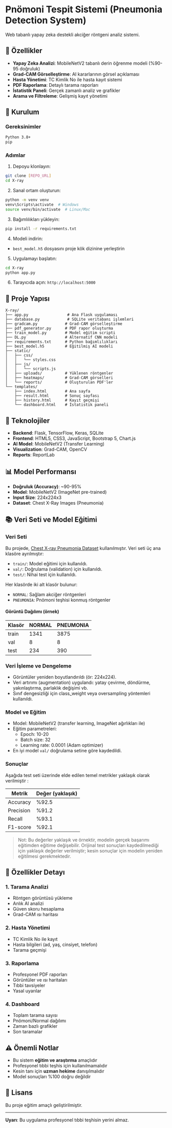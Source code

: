 # Pnömoni Tespit Sistemi (Pneumonia Detection System)

Web tabanlı yapay zeka destekli akciğer röntgeni analiz sistemi.

## 🎯 Özellikler

- **Yapay Zeka Analizi**: MobileNetV2 tabanlı derin öğrenme modeli (%90-95 doğruluk)
- **Grad-CAM Görselleştirme**: AI kararlarının görsel açıklaması
- **Hasta Yönetimi**: TC Kimlik No ile hasta kayıt sistemi
- **PDF Raporlama**: Detaylı tarama raporları
- **İstatistik Paneli**: Gerçek zamanlı analiz ve grafikler
- **Arama ve Filtreleme**: Gelişmiş kayıt yönetimi

## 🚀 Kurulum

### Gereksinimler

```bash
Python 3.8+
pip
```

### Adımlar

1. Depoyu klonlayın:
```bash
git clone [REPO_URL]
cd X-ray
```

2. Sanal ortam oluşturun:
```bash
python -m venv venv
venv\Scripts\activate  # Windows
source venv/bin/activate  # Linux/Mac
```

3. Bağımlılıkları yükleyin:
```bash
pip install -r requirements.txt
```

4. Modeli indirin:
- `best_model.h5` dosyasını proje kök dizinine yerleştirin

5. Uygulamayı başlatın:
```bash
cd X-ray
python app.py
```

6. Tarayıcıda açın: `http://localhost:5000`

## 📁 Proje Yapısı

```
X-ray/
├── app.py                 # Ana Flask uygulaması
├── database.py            # SQLite veritabanı işlemleri
├── gradcam.py            # Grad-CAM görselleştirme
├── pdf_generator.py      # PDF rapor oluşturma
├── train_model.py        # Model eğitim scripti
├── DL.py                 # Alternatif CNN modeli
├── requirements.txt      # Python bağımlılıkları
├── best_model.h5         # Eğitilmiş AI modeli 
├── static/
│   ├── css/
│   │   └── styles.css
│   ├── js/
│   │   └── scripts.js
│   ├── uploads/          # Yüklenen röntgenler
│   ├── heatmaps/         # Grad-CAM görselleri
│   └── reports/          # Oluşturulan PDF'ler
└── templates/
    ├── index.html        # Ana sayfa
    ├── result.html       # Sonuç sayfası
    ├── history.html      # Kayıt geçmişi
    └── dashboard.html    # İstatistik paneli
```

## 🔬 Teknolojiler

- **Backend**: Flask, TensorFlow, Keras, SQLite
- **Frontend**: HTML5, CSS3, JavaScript, Bootstrap 5, Chart.js
- **AI Model**: MobileNetV2 (Transfer Learning)
- **Visualization**: Grad-CAM, OpenCV
- **Reports**: ReportLab


## 📊 Model Performansı

- **Doğruluk (Accuracy)**: ~90-95%
- **Model**: MobileNetV2 (ImageNet pre-trained)
- **Input Size**: 224x224x3
- **Dataset**: Chest X-Ray Images (Pneumonia)

## 📚 Veri Seti ve Model Eğitimi

### Veri Seti
Bu projede, [Chest X-ray Pneumonia Dataset](https://www.kaggle.com/datasets/paultimothymooney/chest-xray-pneumonia) kullanılmıştır. Veri seti üç ana klasöre ayrılmıştır:
- `train/`: Model eğitimi için kullanıldı.
- `val/`: Doğrulama (validation) için kullanıldı.
- `test/`: Nihai test için kullanıldı.

Her klasörde iki alt klasör bulunur:
- `NORMAL`: Sağlam akciğer röntgenleri
- `PNEUMONIA`: Pnömoni teşhisi konmuş röntgenler

#### Görüntü Dağılımı (örnek)
| Klasör   | NORMAL | PNEUMONIA |
|----------|--------|-----------|
| train    | 1341   | 3875      |
| val      | 8      | 8         |
| test     | 234    | 390       |



### Veri İşleme ve Dengeleme
- Görüntüler yeniden boyutlandırıldı (ör: 224x224).
- Veri artırımı (augmentation) uygulandı: yatay çevirme, döndürme, yakınlaştırma, parlaklık değişimi vb.
- Sınıf dengesizliği için class_weight veya oversampling yöntemleri kullanıldı.

### Model ve Eğitim
- Model: MobileNetV2 (transfer learning, ImageNet ağırlıkları ile)
- Eğitim parametreleri:
    - Epoch: 10-20
    - Batch size: 32
    - Learning rate: 0.0001 (Adam optimizer)
- En iyi model `val/` doğrulama setine göre kaydedildi.

### Sonuçlar

Aşağıda test seti üzerinde elde edilen temel metrikler yaklaşık olarak verilmiştir :

| Metrik      | Değer (yaklaşık) |
|-------------|------------------|
| Accuracy    | %92.5            |
| Precision   | %91.2            |
| Recall      | %93.1            |
| F1-score    | %92.1            |

> Not: Bu değerler yaklaşık ve örnektir, modelin gerçek başarımı eğitimden eğitime değişebilir. Orijinal test sonuçları kaydedilmediği için yaklaşık değerler verilmiştir; kesin sonuçlar için modelin yeniden eğitilmesi gerekmektedir.

## 🎨 Özellikler Detayı

### 1. Tarama Analizi
- Röntgen görüntüsü yükleme
- Anlık AI analizi
- Güven skoru hesaplama
- Grad-CAM ısı haritası

### 2. Hasta Yönetimi
- TC Kimlik No ile kayıt
- Hasta bilgileri (ad, yaş, cinsiyet, telefon)
- Tarama geçmişi

### 3. Raporlama
- Profesyonel PDF raporları
- Görüntüler ve ısı haritaları
- Tıbbi tavsiyeler
- Yasal uyarılar

### 4. Dashboard
- Toplam tarama sayısı
- Pnömoni/Normal dağılımı
- Zaman bazlı grafikler
- Son taramalar

## ⚠️ Önemli Notlar

- Bu sistem **eğitim ve araştırma** amaçlıdır
- Profesyonel tıbbi teşhis için kullanılmamalıdır
- Kesin tanı için **uzman hekime** danışılmalıdır
- Model sonuçları %100 doğru değildir

## 📄 Lisans

Bu proje eğitim amaçlı geliştirilmiştir.



---

**Uyarı**: Bu uygulama profesyonel tıbbi teşhisin yerini almaz.
